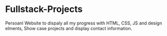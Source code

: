 # Fullstack-Projects

Persoanl Website to dispaly all my progress with HTML, CSS, JS and design elments, Show case projects and display contact information. 
